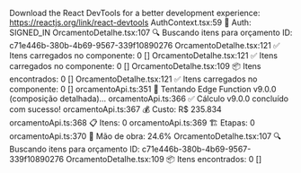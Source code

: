 Download the React DevTools for a better development experience: https://reactjs.org/link/react-devtools
AuthContext.tsx:59 🔄 Auth: SIGNED_IN
OrcamentoDetalhe.tsx:107 🔍 Buscando itens para orçamento ID: c71e446b-380b-4b69-9567-339f10890276
OrcamentoDetalhe.tsx:121 ✅ Itens carregados no componente: 0 []
OrcamentoDetalhe.tsx:121 ✅ Itens carregados no componente: 0 []
OrcamentoDetalhe.tsx:109 📦 Itens encontrados: 0 []
OrcamentoDetalhe.tsx:121 ✅ Itens carregados no componente: 0 []
orcamentoApi.ts:351 📡 Tentando Edge Function v9.0.0 (composição detalhada)...
orcamentoApi.ts:366 ✅ Cálculo v9.0.0 concluído com sucesso!
orcamentoApi.ts:367 💰 Custo: R$ 235.834
orcamentoApi.ts:368 📋 Itens: 0
orcamentoApi.ts:369 🏗️ Etapas: 0
orcamentoApi.ts:370 👷 Mão de obra: 24.6%
OrcamentoDetalhe.tsx:107 🔍 Buscando itens para orçamento ID: c71e446b-380b-4b69-9567-339f10890276
OrcamentoDetalhe.tsx:109 📦 Itens encontrados: 0 []